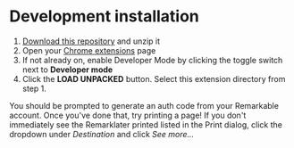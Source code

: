 # Development installation

1. [Download this
   repository](https://github.com/michaelschade/remarklater/archive/master.zip)
   and unzip it
1. Open your [Chrome extensions](chrome://extensions) page
1. If not already on, enable Developer Mode by clicking the toggle switch next to **Developer mode**
1. Click the **LOAD UNPACKED** button. Select this extension directory from step 1.

You should be prompted to generate an auth code from your Remarkable account.
Once you've done that, try printing a page! If you don't immediately see the
Remarklater printed listed in the Print dialog, click the dropdown under
_Destination_ and click _See more…_
